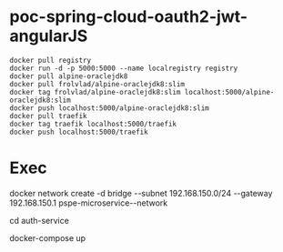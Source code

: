 # poc-spring-cloud-oauth2-jwt-angularJS
    docker pull registry
    docker run -d -p 5000:5000 --name localregistry registry
    docker pull alpine-oraclejdk8
    docker pull frolvlad/alpine-oraclejdk8:slim
    docker tag frolvlad/alpine-oraclejdk8:slim localhost:5000/alpine-oraclejdk8:slim
    docker push localhost:5000/alpine-oraclejdk8:slim
    docker pull traefik
    docker tag traefik localhost:5000/traefik
    docker push localhost:5000/traefik
  
# Exec

docker network create -d bridge --subnet 192.168.150.0/24 --gateway 192.168.150.1 pspe-microservice--network

cd auth-service

docker-compose up


